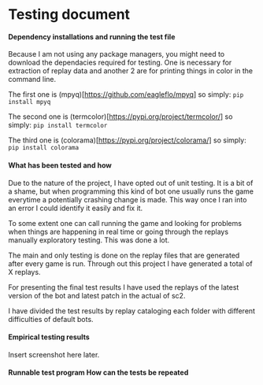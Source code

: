 # Testing document

#### Dependency installations and running the test file

Because I am not using any package managers, you might need to download the dependacies required for testing. One is necessary for extraction of replay data and another 2 are for printing things in color in the command line.

The first one is (mpyq)[https://github.com/eagleflo/mpyq] so simply:
`pip install mpyq`

The second one is (termcolor)[https://pypi.org/project/termcolor/] so simply:
`pip install termcolor`

The third one is (colorama)[https://pypi.org/project/colorama/] so simply:
`pip install colorama`

#### What has been tested and how

Due to the nature of the project, I have opted out of unit testing. It is a bit of a shame, but when programming this kind of bot one usually runs the game everytime a potentially crashing change is made. This way once I ran into an error I could identify it easily and fix it. 

To some extent one can call running the game and looking for problems when things are happening in real time or going through the replays manually exploratory testing. This was done a lot.

The main and only testing is done on the replay files that are generated after every game is run. Through out this project I have generated a total of X replays. 

For presenting the final test results I have used the replays of the latest version of the bot and latest patch in the actual of sc2. 

I have divided the test results by replay cataloging each folder with different difficulties of default bots. 


#### Empirical testing results

Insert screenshot here later.

#### Runnable test program How can the tests be repeated
